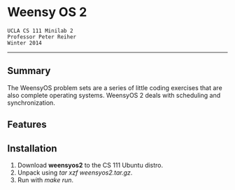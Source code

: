 Weensy OS 2
===============
	UCLA CS 111 Minilab 2
	Professor Peter Reiher
	Winter 2014
-------------------------------------------------------------------------------
Summary
---------------
The WeensyOS problem sets are a series of little coding exercises that are also 
complete operating systems. WeensyOS 2 deals with scheduling and 
synchronization.

Features
---------------


Installation
---------------
1. Download **weensyos2** to the CS 111 Ubuntu distro.
2. Unpack using *tar xzf weensyos2.tar.gz*.
3. Run with *make run*.
